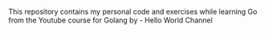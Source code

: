 This repository contains my personal code and exercises while learning Go from the Youtube course for Golang by - Hello World Channel
